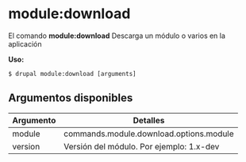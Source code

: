 # module:download
El comando **module:download** Descarga un módulo o varios en la aplicación

**Uso:**
```
$ drupal module:download [arguments] 
```


## Argumentos disponibles
Argumento | Detalles
---------|-------------
module | commands.module.download.options.module
version | Versión del módulo. Por ejemplo: 1.x-dev
